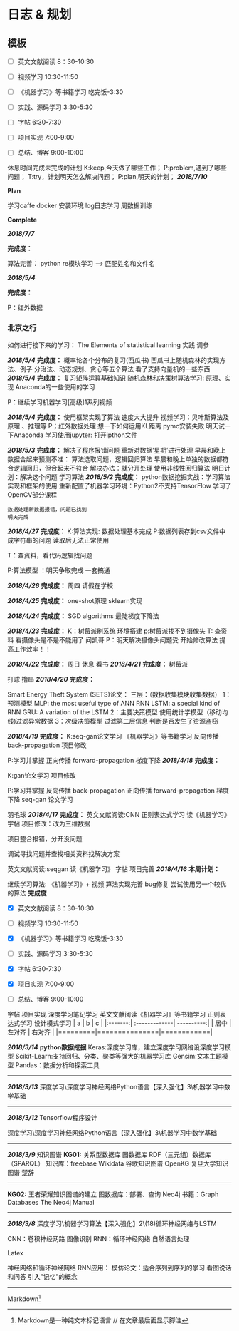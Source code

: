 # 日志 & 规划

## 模板

- [ ] 英文文献阅读 8：30-10:30
- [ ] 视频学习    10:30-11:50

- [ ] 《机器学习》等书籍学习 吃完饭-3:30
- [ ] 实践、源码学习  3:30-5:30

- [ ] 字帖  6:30-7:30
- [ ] 项目实现 7:00-9:00
- [ ] 总结、博客 9:00-10:00

休息时间完成未完成的计划
   K:keep,今天做了哪些工作；
   P:problem,遇到了哪些问题；
   T:try，计划明天怎么解决问题；
   P:plan,明天的计划；
***2018/7/10***

**Plan**

学习caffe
    docker 安装环境
log日志学习
周数据训练

**Complete**



***2018/7/7***

**完成度：**

算法完善：
    python re模块学习 --> 匹配姓名和文件名


***2018/5/4***

**完成度：**

P：红外数据

### 北京之行

如何进行接下来的学习：
 The Elements of statistical learning
 实践 调参

***2018/5/4***
**完成度：**
概率论各个分布的复习(西瓜书)
西瓜书上随机森林的实现方法、例子
分治法、动态规划、贪心等五个算法
看了支持向量机的一些东西
***2018/5/4***
**完成度：**
复习矩阵运算基础知识
随机森林和决策树算法学习: 原理、实现
Anaconda的一些使用的学习

P：继续学习机器学习[高级]1系列视频

***2018/5/4***
**完成度：**
    使用框架实现了算法  速度大大提升
    视频学习：贝叶斯算法及原理 、推理等
    P；红外数据处理  想一下如何运用KL距离
    pymc安装失败 明天试一下Anaconda
    学习使用jupyter: 打开ipthon文件

***2018/5/3***
**完成度：**
    解决了程序报错问题
    重新对数据‘星期’进行处理
    早晨和晚上数据合起来预测不准：
        算法选取问题，逻辑回归算法
        早晨和晚上单独的数据都符合逻辑回归，但合起来不符合
    解决办法：就分开处理
             使用非线性回归算法
    明日计划：解决这个问题 学习算法
***2018/5/2***
**完成度：**
    python数据挖掘实战：学习算法实现和框架的使用
    重新配置了机器学习环境：Python2不支持TensorFlow
    学习了OpenCV部分课程

    数据处理新数据报错，问题已找到
    明天完成
***2018/4/27***
**完成度：**
K:算法实现: 数据处理基本完成
P:数据列表存到csv文件中成字符串的问题
    读取后无法正常使用

T：查资料，看代码逻辑找问题

P:算法模型 ：明天争取完成 一套搞通

***2018/4/26***
**完成度：**
周四  请假在学校

***2018/4/25***
**完成度：**
   one-shot原理 sklearn实现

***2018/4/24***
**完成度：**
   SGD algorithms
   最陡梯度下降法

***2018/4/23***
**完成度：**
K：树莓派刷系统
    环境搭建
p:树莓派找不到摄像头
T: 查资料 看摄像头是不是不能用了
    问凯哥
P：明天解决摄像头问题受
开始修改算法
提高工作效率！！

***2018/4/22***
**完成度：**
周日 休息 看书
***2018/4/21***
**完成度：**
树莓派

打球 撸串
***2018/4/20***
**完成度：**

Smart Energy Theft System (SETS)论文：
三层：（数据收集模块收集数据）
    1：预测模型
        MLP: the most useful type of ANN
        RNN
        LSTM: a special kind of RNN
        GRU: A variation of the LSTM
    2：主要决策模型 使用统计学模型（移动均线)过滤异常数据
    3：次级决策模型 过滤第二层信息 判断是否发生了资源盗窃

***2018/4/19***
**完成度：**
K:seq-gan论文学习
《机器学习》等书籍学习
反向传播 back-propagation
项目修改

P:学习并掌握
正向传播 forward-propagation
梯度下降
***2018/4/18***
**完成度：**

K:gan论文学习
项目修改

P:学习并掌握
反向传播 back-propagation
正向传播 forward-propagation
梯度下降
seq-gan 论文学习

羽毛球
***2018/4/17***
**完成度：**
英文文献阅读:CNN
正则表达式学习
读《机器学习》
字帖
项目修改：改为三维数据

项目整合报错，分开没问题

调试寻找问题并查找相关资料找解决方案

英文文献阅读:seqgan
读《机器学习》
字帖
项目完善
***2018/4/16***
**本周计划：**

继续学习算法: 《机器学习》+ 视频
算法实现完善 bug修复  尝试使用另一个较优的算法
**完成度**

- [x] 英文文献阅读 8：30-10:30
- [ ] 视频学习    10:30-11:50

- [x] 《机器学习》等书籍学习 吃晚饭-3:30
- [ ] 实践、源码学习  3:30-5:30

- [x] 字帖  6:30-7:30
- [x] 项目实现 7:00-9:00
- [ ] 总结、博客 9:00-10:00

字帖
项目实现
深度学习笔记学习
英文文献阅读《机器学习》等书籍学习
正则表达式学习
设计模式学习
|    a    |       b       |      c     |
|:-------:| :-------------| ----------:|
|   居中  |     左对齐    |   右对齐   |
|=========|===============|============|

***2018/3/14***
**python数据挖掘**
 Keras:深度学习库，建立深度学习网络设深度学习模型
 Scikit-Learn:支持回归、分类、聚类等强大的机器学习库
 Gensim:文本主题模型
 Pandas：数据分析和探索工具
***
***2018/3/13***
深度学习\深度学习神经网络Python语言【深入强化】3\机器学习中数学基础
***
***2018/3/12***
Tensorflow程序设计

深度学习\深度学习神经网络Python语言【深入强化】3\机器学习中数学基础
***
***2018/3/9***
知识图谱
**KG01:**
关系型数据库 图数据库  RDF（三元组）数据库（SPARQL）
知识库：freebase Wikidata
谷歌知识图谱
OpenKG
复旦大学知识图谱
楚辞
***
**KG02:**
王者荣耀知识图谱的建立
图数据库：部署、查询   Neo4j
书籍：Graph Databases
The Neo4j Manual
***
***2018/3/8***
深度学习\机器学习算法【深入强化】2\\(18)循环神经网络与LSTM

CNN：卷积神经网路 图像识别
RNN：循环神经网络 自然语言处理

Latex

神经网络和循环神经网络
RNN应用：
模仿论文：适合序列到序列的学习
看图说话和问答
引入"记忆"的概念
***

Markdown[^1]
[^1]: Markdown是一种纯文本标记语言        // 在文章最后面显示脚注